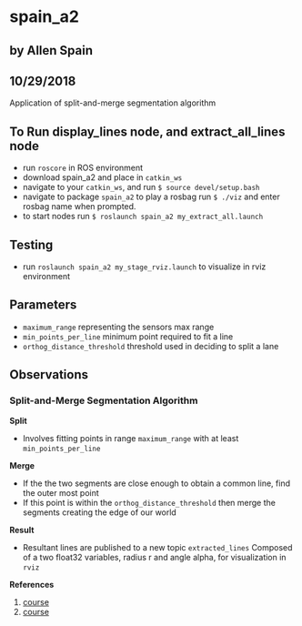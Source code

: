 # spain_a2 
## by Allen Spain
## 10/29/2018

Application of split-and-merge segmentation algorithm 

## To Run display_lines node, and extract_all_lines node
 - run ```roscore``` in ROS environment
 - download spain_a2 and place in ```catkin_ws```
 - navigate to your ```catkin_ws```, and run ```$ source devel/setup.bash```
 - navigate to package ```spain_a2``` to play a rosbag run ```$ ./viz``` and enter rosbag name when prompted. 
 - to start nodes run ```$ roslaunch spain_a2 my_extract_all.launch```

## Testing
 - run ```roslaunch spain_a2 my_stage_rviz.launch``` to visualize in rviz environment

## Parameters
 - ```maximum_range``` representing the sensors max range
 - ```min_points_per_line``` minimum point required to fit a line
 - ```orthog_distance_threshold``` threshold used in deciding to split a lane

## Observations
### Split-and-Merge Segmentation Algorithm
**Split**
  - Involves fitting points in range ```maximum_range```
   with at least ```min_points_per_line```

**Merge**
  - If the the two segments are close enough to obtain a common line, find the outer most point
  - If this point is within the ```orthog_distance_threshold``` then merge the segments creating the edge of our world
  
**Result**
  - Resultant lines are published to a new topic ```extracted_lines``` Composed of a two float32 variables, radius r and angle alpha, for visualization in ```rviz```

**References** 
1. [course](http://www.cs.mun.ca/~av/courses/4766-current/?page_id=84)
2. [course](http://www.cs.mun.ca/~av/courses/4766-current/?page_id=103)


